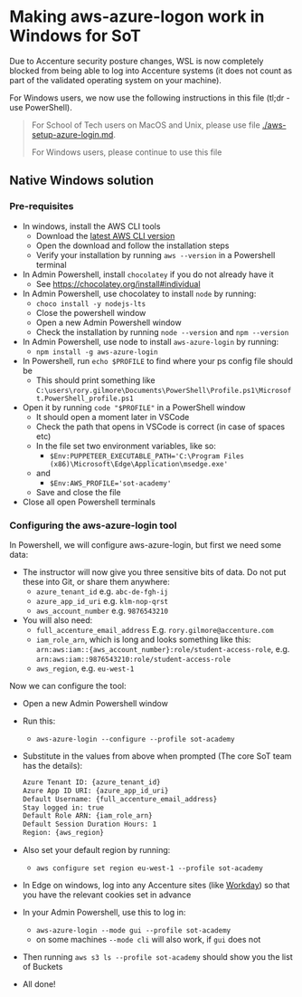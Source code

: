 # Making aws-azure-logon work in Windows for SoT

Due to Accenture security posture changes, WSL is now completely blocked from being able to log into Accenture systems (it does not count as part of the validated operating system on your machine).

For Windows users, we now use the following instructions in this file (tl;dr - use PowerShell).

> For School of Tech users on MacOS and Unix, please use file [./aws-setup-azure-login.md](./aws-setup-azure-login.md).
>
> For Windows users, please continue to use this file

## Native Windows solution

### Pre-requisites

- In windows, install the AWS CLI tools
    - Download the [latest AWS CLI version](https://awscli.amazonaws.com/AWSCLIV2.msi)
    - Open the download and follow the installation steps
    - Verify your installation by running `aws --version` in a Powershell terminal
- In Admin Powershell, install `chocolatey` if you do not already have it
    - See <https://chocolatey.org/install#individual>
- In Admin Powershell, use chocolatey to install `node` by running:
    - `choco install -y nodejs-lts`
    - Close the powershell window
    - Open a new Admin Powershell window
    - Check the installation by running `node --version` and `npm --version`
- In Admin Powershell, use node to install `aws-azure-login` by running:
    - `npm install -g aws-azure-login`
- In Powershell, run `echo $PROFILE` to find where your ps config file should be
    - This should print something like `C:\users\rory.gilmore\Documents\PowerShell\Profile.ps1\Microsoft.PowerShell_profile.ps1`
- Open it by running `code "$PROFILE"` in a PowerShell window
    - It should open a moment later in VSCode
    - Check the path that opens in VSCode is correct (in case of spaces etc)
    - In the file set two environment variables, like so:
        - `$Env:PUPPETEER_EXECUTABLE_PATH='C:\Program Files (x86)\Microsoft\Edge\Application\msedge.exe'`
    - and
        - `$Env:AWS_PROFILE='sot-academy'`
    - Save and close the file
- Close all open Powershell terminals

### Configuring the aws-azure-login tool

In Powershell, we will configure aws-azure-login, but first we need some data:

- The instructor will now give you three sensitive bits of data. Do not put these into Git, or share them anywhere:
    - `azure_tenant_id` e.g. `abc-de-fgh-ij`
    - `azure_app_id_uri` e.g. `klm-nop-qrst`
    - `aws_account_number` e.g. `9876543210`
- You will also need:
    - `full_accenture_email_address` E.g. `rory.gilmore@accenture.com`
    - `iam_role_arn`, which is long and looks something like this: `arn:aws:iam::{aws_account_number}:role/student-access-role`,
        e.g. `arn:aws:iam::9876543210:role/student-access-role`
    - `aws_region`, e.g. `eu-west-1`

Now we can configure the tool:

- Open a new Admin Powershell window
- Run this:
    - `aws-azure-login --configure --profile sot-academy`
- Substitute in the values from above when prompted (The core SoT team has the details):

    ```sh
    Azure Tenant ID: {azure_tenant_id}
    Azure App ID URI: {azure_app_id_uri}
    Default Username: {full_accenture_email_address}
    Stay logged in: true
    Default Role ARN: {iam_role_arn}
    Default Session Duration Hours: 1
    Region: {aws_region}
    ```

- Also set your default region by running:
    - `aws configure set region eu-west-1 --profile sot-academy`
- In Edge on windows, log into any Accenture sites (like [Workday](workday.accenture.com)) so that you have the relevant cookies set in advance
- In your Admin Powershell, use this to log in:
    - `aws-azure-login --mode gui --profile sot-academy`
    - on some machines `--mode cli` will also work, if `gui` does not
- Then running `aws s3 ls --profile sot-academy` should show you the list of Buckets
- All done!
